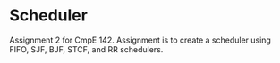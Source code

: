 # Scheduler
Assignment 2 for CmpE 142. Assignment is to create a scheduler using FIFO, SJF, BJF, STCF, and RR schedulers. 
